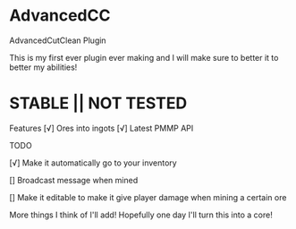 # AdvancedCC

AdvancedCutClean Plugin

This is my first ever plugin ever making and I will make sure to better it to better my abilities!

# STABLE || NOT TESTED

Features 
[√] Ores into ingots
[√] Latest PMMP API

TODO

[√] Make it automatically go to your inventory

[] Broadcast message when mined

[] Make it editable to make it give player damage when mining a certain ore

More things I think of I'll add! Hopefully one day I'll turn this into a core!
